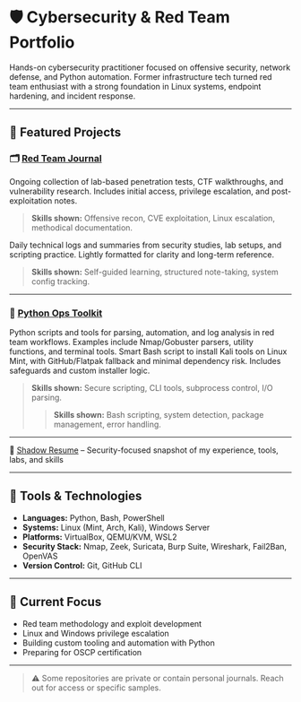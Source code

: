 # 🛡️ Cybersecurity & Red Team Portfolio

Hands-on cybersecurity practitioner focused on offensive security, network defense, and Python automation. Former infrastructure tech turned red team enthusiast with a strong foundation in Linux systems, endpoint hardening, and incident response.

---

## 🔗 Featured Projects

### 🗂️ [Red Team Journal](https://github.com/mermehr/journal)
Ongoing collection of lab-based penetration tests, CTF walkthroughs, and vulnerability research. Includes initial access, privilege escalation, and post-exploitation notes.

> **Skills shown:** Offensive recon, CVE exploitation, Linux escalation, methodical documentation.

Daily technical logs and summaries from security studies, lab setups, and scripting practice. Lightly formatted for clarity and long-term reference.

> **Skills shown:** Self-guided learning, structured note-taking, system config tracking.
---

### 🐍 [Python Ops Toolkit](https://github.com/mermehr/custom-python-scripts)
Python scripts and tools for parsing, automation, and log analysis in red team workflows. Examples include Nmap/Gobuster parsers, utility functions, and terminal tools.
Smart Bash script to install Kali tools on Linux Mint, with GitHub/Flatpak fallback and minimal dependency risk. Includes safeguards and custom installer logic.

> **Skills shown:** Secure scripting, CLI tools, subprocess control, I/O parsing.
> > **Skills shown:** Bash scripting, system detection, package management, error handling.

---

📄 [Shadow Resume](https://github.com/mermehr/journal/shadow-resume.md) – Security-focused snapshot of my experience, tools, labs, and skills

---

## 🧰 Tools & Technologies

- **Languages:** Python, Bash, PowerShell
- **Systems:** Linux (Mint, Arch, Kali), Windows Server
- **Platforms:** VirtualBox, QEMU/KVM, WSL2
- **Security Stack:** Nmap, Zeek, Suricata, Burp Suite, Wireshark, Fail2Ban, OpenVAS
- **Version Control:** Git, GitHub CLI

---

## 📅 Current Focus

- Red team methodology and exploit development  
- Linux and Windows privilege escalation  
- Building custom tooling and automation with Python  
- Preparing for OSCP certification

---

> ⚠️ Some repositories are private or contain personal journals. Reach out for access or specific samples.

